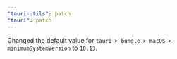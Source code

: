 ```yaml
---
"tauri-utils": patch
"tauri": patch
---
```


Changed the default value for `tauri > bundle > macOS > minimumSystemVersion` to `10.13`.
